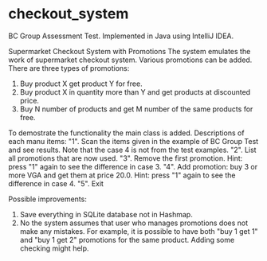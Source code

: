 # checkout_system
BC Group Assessment Test. Implemented in Java using IntelliJ IDEA. 

Supermarket Checkout System with Promotions
The system emulates the work of supermarket checkout system. Various promotions can be added. There are three types of promotions:
1. Buy product X get product Y for free.
2. Buy product X in quantity more than Y and get products at discounted price.
3. Buy N number of products and get M number of the same products for free.

To demostrate the functionality the main class is added. Descriptions of each manu items:
"1". Scan the items given in the example of BC Group Test and see results. Note that the case 4 is not from the test examples.
"2". List all promotions that are now used.
"3". Remove the first promotion. Hint: press "1" again to see the difference in case 3.
"4". Add promotion: buy 3 or more VGA and get them at price 20.0. Hint: press "1" again to see the difference in case 4.
"5". Exit

Possible improvements:
1. Save everything in SQLite database not in Hashmap.
2. No the system assumes that user who manages promotions does not make any mistakes. For example, it is possible to have both 
"buy 1 get 1" and "buy 1 get 2" promotions for the same product. Adding some checking might help.
